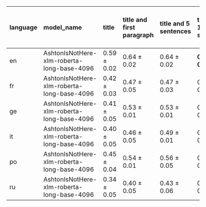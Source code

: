 | language   | model_name                                 | title           | title and first paragraph   | title and 5 sentences   | title and 10 sentences   | title and first sentence each paragraph   | raw text            |
|:-----------|:-------------------------------------------|:----------------|:----------------------------|:------------------------|:-------------------------|:------------------------------------------|:--------------------|
| en         | AshtonIsNotHere-xlm-roberta-long-base-4096 | 0.59 $\pm$ 0.02 | 0.64 $\pm$ 0.02             | 0.64 $\pm$ 0.02         | **0.65 $\pm$ 0.02**      | 0.64 $\pm$ 0.01                           | **0.65 $\pm$ 0.02** |
| fr         | AshtonIsNotHere-xlm-roberta-long-base-4096 | 0.42 $\pm$ 0.03 | 0.47 $\pm$ 0.05             | 0.47 $\pm$ 0.03         | 0.49 $\pm$ 0.02          | 0.50 $\pm$ 0.05                           | **0.51 $\pm$ 0.03** |
| ge         | AshtonIsNotHere-xlm-roberta-long-base-4096 | 0.41 $\pm$ 0.05 | 0.53 $\pm$ 0.01             | 0.53 $\pm$ 0.01         | 0.55 $\pm$ 0.02          | 0.55 $\pm$ 0.02                           | **0.60 $\pm$ 0.02** |
| it         | AshtonIsNotHere-xlm-roberta-long-base-4096 | 0.40 $\pm$ 0.05 | 0.46 $\pm$ 0.05             | 0.49 $\pm$ 0.01         | 0.53 $\pm$ 0.03          | 0.50 $\pm$ 0.04                           | **0.57 $\pm$ 0.04** |
| po         | AshtonIsNotHere-xlm-roberta-long-base-4096 | 0.45 $\pm$ 0.04 | 0.54 $\pm$ 0.01             | 0.56 $\pm$ 0.05         | 0.59 $\pm$ 0.03          | 0.57 $\pm$ 0.03                           | **0.62 $\pm$ 0.02** |
| ru         | AshtonIsNotHere-xlm-roberta-long-base-4096 | 0.34 $\pm$ 0.05 | 0.40 $\pm$ 0.05             | 0.43 $\pm$ 0.06         | 0.41 $\pm$ 0.02          | 0.41 $\pm$ 0.02                           | **0.47 $\pm$ 0.03** |